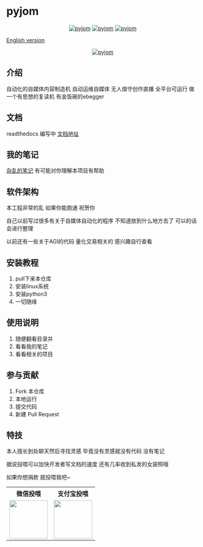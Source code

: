 # pyjom

<p align="center">
    <a href="https://github.com/James4Ever0/pyjom"><img alt="pyjom" src="https://visitor-badge.glitch.me/badge?page_id=James4Ever0.pyjom"></a>
    <a href="https://github.com/James4Ever0/pyjom"><img alt="pyjom" src="https://img.shields.io/github/stars/James4Ever0/pyjom.svg"></a>
    <a href="https://github.com/James4Ever0/pyjom/releases"><img alt="pyjom" src="https://img.shields.io/github/release/James4Ever0/pyjom.svg"></a>
</p>

[English version](./README.en.md)

<p align="center">
  <a href="https://pyjom.readthedocs.io/en/latest/">
    <img src="https://tse4-mm.cn.bing.net/th/id/OIP-C.g0coL4omeFEhXvTh5rxedAHaKZ?pid=ImgDet&rs=1" alt="pyjom">
  </a>
</p>

## 介绍

自动化的自媒体内容制造机 自动运维自媒体 无人值守创作直播 全平台可运行 做一个有思想的复读机 有金饭碗的ebegger

## 文档

readthedocs 编写中 [文档地址](https://pyjom.readthedocs.io/en/latest/)

## 我的笔记

[杂乱的笔记](https://github.com/James4Ever0/notes) 有可能对你理解本项目有帮助

## 软件架构

本工程非常的乱 如果你能跑通 祝贺你

自己以前写过很多有关于自媒体自动化的程序 不知道放到什么地方去了 可以的话会进行整理

以前还有一些关于AGI的代码 量化交易相关的 感兴趣自行查看

## 安装教程

1.  pull下来本仓库
2.  安装linux系统
3.  安装python3
4.  一切随缘

## 使用说明

1.  随便翻看目录并
2.  看看我的笔记
3.  看看相关的项目

## 参与贡献

1.  Fork 本仓库
2.  本地运行
3.  提交代码
4.  新建 Pull Request


## 特技

本人擅长到处聊天然后寻找灵感 毕竟没有灵感就没有代码 没有笔记

据说投喂可以加快开发者写文档的速度 还有几率收到私发的女装照哦

如果你想捐款 就投喂我吧~

<table border="0">
  <tr>
    <th>微信投喂</th>
    <th>支付宝投喂</th>
  </tr>
  <tr>
    <td><img width="100" height="100" src="https://api.qrserver.com/v1/create-qr-code/?size=300x300&data=wxp://f2f0V92qUQI0aBO5PXtWezujxMm-C1KFub6qCi1Obt3cn1KjZqDPqoWKn8ICCcwdt8zU"></td>
    <td><img width="100" height="100" src="https://api.qrserver.com/v1/create-qr-code/?size=300x300&data=https://qr.alipay.com/tsx10243tdewwaxrvullge8"></td>
  </tr>
</table>
